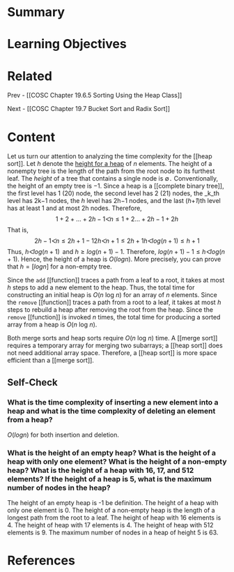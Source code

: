 # Summary

# Learning Objectives

# Related
Prev - [[COSC Chapter 19.6.5 Sorting Using the Heap Class]]

Next - [[COSC Chapter 19.7 Bucket Sort and Radix Sort]]
# Content
Let us turn our attention to analyzing the time complexity for the [[heap sort]]. Let _h_ denote the [height for a heap](https://revel-ise.pearson.com/courses/66e7050d84448f59a62c6945/assignments/f2c4ef63-c7a2-459a-8ae7-031c52d1d56d/pages/urn:pearson:entity:2177136f-df37-4c64-98ca-1c20b8aa7eb6?source=dashboard#) of _n_ elements. The height of a nonempty tree is the length of the path from the root node to its furthest leaf. The _height_ of a tree that contains a single node is ∅`.` Conventionally, the height of an empty tree is −1. Since a heap is a [[complete binary tree]], the first level has 1 (20) node, the second level has 2 (21) nodes, the _k_th level has 2k−1 nodes, the _h_ level has 2h−1 nodes, and the last (_h_+_1_)th level has at least 1 and at most 2h nodes. Therefore,
$$1+2+…+2h−1ᐸn≤1+2…+2h−1+2h$$
That is,
$$2h−1ᐸn≤2h+1−12hᐸn+1≤2h+1hᐸlog(n+1)≤h+1$$
Thus, $h  ᐸ log (n + 1)$   and $h ≥ log  (n + 1) -1$. Therefore, $log  (n + 1) -1 ≤ h ᐸ log  (n + 1)$. Hence, the height of a heap is $O(logn)$. More precisely, you can prove that $h = [logn]$ for a non-empty tree.

Since the `add` [[function]] traces a path from a leaf to a root, it takes at most _h_ steps to add a new element to the heap. Thus, the total time for constructing an initial heap is _O_(_n_ log _n_) for an array of _n_ elements. Since the `remove` [[function]] traces a path from a root to a leaf, it takes at most _h_ steps to rebuild a heap after removing the root from the heap. Since the `remove` [[function]] is invoked _n_ times, the total time for producing a sorted array from a heap is _O_(_n_ log _n_).

Both merge sorts and heap sorts require _O_(_n_ log _n_) time. A [[merge sort]] requires a temporary array for merging two subarrays; a [[heap sort]] does not need additional array space. Therefore, a [[heap sort]] is more space efficient than a [[merge sort]].
## Self-Check
### What is the time complexity of inserting a new element into a heap and what is the time complexity of deleting an element from a heap?
$O(logn)$ for both insertion and deletion.
### What is the height of an empty heap? What is the height of a heap with only one element? What is the height of a non-empty heap? What is the height of a heap with 16, 17, and 512 elements? If the height of a heap is 5, what is the maximum number of nodes in the heap?
The height of an empty heap is -1 be definition. The height of a heap with only one element is 0. The height of a non-empty heap is the length of a longest path from the root to a leaf. The height of heap with 16 elements is 4. The height of heap with 17 elements is 4. The height of heap with 512 elements is 9. The maximum number of nodes in a heap of height 5 is 63.
# References
